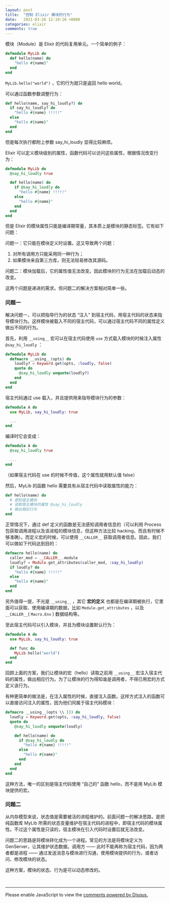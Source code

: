 ```yaml
---
layout: post
title:  "控制 Elixir 模块的行为"
date:   2021-03-26 12:10:10 +0800
categories: elixir
comments: true
---
```


模块（Module）是 Elixir 的代码复用单元。一个简单的例子：

```elixir
defmodule MyLib do
  def hello(name) do
    "hello #{name}"
  end
end
```

`MyLib.hello("world")` ，它的行为就只是返回 hello world。

可以通过函数参数调整行为：

```elixir
def hello(name, say_hi_loudly?) do
  if say_hi_loudly? do
    "hello #{name} !!!!!"
  else
    "hello #{name}"
  end
end
```

但是每次执行都附上参数 say_hi_loudly 显得比较麻烦。

Elixir 可以定义模块级别的属性，函数代码可以访问这些属性，根据情况改变行为：

```elixir
defmodule MyLib do
  @say_hi_loudly true

  def hello(name) do
    if @say_hi_loudly do
      "hello #{name} !!!!!"
    else
      "hello #{name}"
    end
  end
end
```

但是 Elixir 的模块属性只能是编译期常量，其本质上是模块的静态标签。它有如下问题：

问题一：它只能在模块定义时设置。这又导致两个问题：

1. 对所有调用方只能采用同一种行为；
2. 如果模块来自第三方库，则无法轻易修改其源码。

问题二：模块加载后，它的属性值无法改变。因此模块的行为无法在加载后动态的改变。

这两个问题是递进的需求。但问题二的解决方案相对简单一些。

### 问题一

解决问题一，可以把指导行为的状态 “注入” 到宿主代码，用宿主代码的状态来指导模块行为。这样模块被载入不同的宿主代码，可以通过宿主代码不同的属性定义做出不同的行为。

首先，利用 `__using__` 宏可以在宿主代码使用 `use` 方式载入模块的时候注入属性 `@say_hi_loudly` ：

```elixir
defmodule MyLib do
  defmacro __using__(opts) do
    loudly? = Keyword.get(opts, :loudly, false)
    quote do
      @say_hi_loudly unquote(loudly?)
    end
  end
end
```

宿主代码通过 use 载入，并且提供用来指导模块行为的参数：

```elixir
defmodule A do
  use MyLib, say_hi_loudly: true

  ...
end
```

编译时它会变成：

```elixir
defmodule A do
  @say_hi_loudly true

  ...
end
```

（如果宿主代码在 use 的时候不传值，这个属性就用默认值 false）

然后，MyLib 的函数 hello 需要具有从宿主代码中读取属性的能力：

```elixir
def hello(name) do
  # 感知宿主模块
  # 读取宿主模块的属性 @say_hi_loudly
  # 做出相应行为
end
```

正常情况下，通过 def 定义的函数是无法感知调用者信息的（可以利用 Process 包获取调用进程以及该进程的模块信息，但这种方法比较 hacking，而且有时候不够准确）。而定义宏的时候，可以使用 `__CALLER__` 获取调用者信息。因此，我们可以做如下代码达到目的：

```elixir
defmacro hello(name) do
  caller_mod = __CALLER__.module
  loudly? = Module.get_attributes(caller_mod, :say_hi_loudly)
  if loudly? do
    "hello #{name} !!!!!"
  else
    "hello #{name}"
  end
end
```

另外值得一提，不光是 `__using__` ，其它 **宏的定义** 也都是在编译期被执行，它里面可以获取、使用编译期的数据，比如 `Module.get_attributes` ，以及 `__CALLER__`( `Macro.Env` ) 数据结构等。

至此宿主代码可以引入模块，并且为模块设置默认行为：

```elixir
defmodule A do
  use MyLib, say_hi_loudly: true

  def func do
    MyLib.hello("world")
  end
end
```

回顾上面的方案，我们让模块的宏（hello）读取之前用 `__using__` 宏注入宿主代码的属性，做出相应行为。为了让模块的行为得知谁是调用者，不得已用宏的方式定义该行为。

有种更简单的做法是，在注入属性的时候，直接注入函数。这样方式注入的函数可以直接访问注入的属性，因为他们同属于宿主代码模块：

```elixir
defmacro __using__(opts \\ []) do
  loudly = Keyword.get(opts, :say_hi_loudly, false)
  quote do
    @say_hi_loudly unquote(loudly)

    def hello(name) do
      if @say_hi_loudly do
        "hello #{name} !!!!!"
      else
        "hello #{name}"
      end
    end
  end
end
```

这种方法，唯一的区别是宿主代码使用 “自己的” 函数 hello，而不是用 MyLib 模块提供的宏。

### 问题二

从内存模型来说，状态值是需要被活的进程维护的。前面问题一的解决思路，是把纯函数库 MyLib 所需的状态变量维护在宿主代码的进程中，即宿主代码的模块属性。不过这个属性是只读的，宿主模块在引入代码时设置后就无法改变。

问题二的思路是将模块转化成为一个进程。常见的方法是将模块定义为 GenServer，让其维护状态数据。调用方 —— 此时不能再称为宿主代码，因为两者都是进程 —— 通过发送消息与模块进行沟通，使用模块提供的行为，或者访问、修改模块的状态。

这种方案，模块的状态、行为是可以动态修改的。



<br>
<hr>

<div id="disqus_thread"></div>
<script>
(function() { // DON'T EDIT BELOW THIS LINE
var d = document, s = d.createElement('script');
s.src = 'https://straightdave-github-io.disqus.com/embed.js';
s.setAttribute('data-timestamp', +new Date());
(d.head || d.body).appendChild(s);
})();
</script>
<noscript>Please enable JavaScript to view the <a href="https://disqus.com/?ref_noscript">comments powered by Disqus.</a></noscript>
